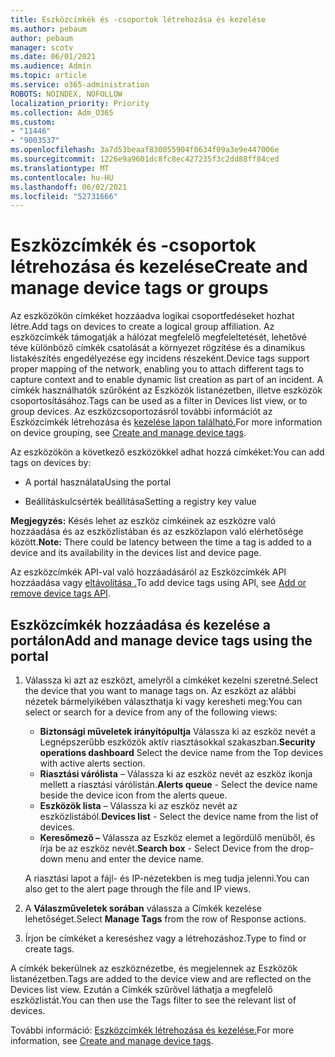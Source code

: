 ```yaml
---
title: Eszközcímkék és -csoportok létrehozása és kezelése
ms.author: pebaum
author: pebaum
manager: scotv
ms.date: 06/01/2021
ms.audience: Admin
ms.topic: article
ms.service: o365-administration
ROBOTS: NOINDEX, NOFOLLOW
localization_priority: Priority
ms.collection: Adm_O365
ms.custom:
- "11446"
- "9003537"
ms.openlocfilehash: 3a7d53beaaf830055904f0634f09a3e9e447006e
ms.sourcegitcommit: 1226e9a9601dc8fc8ec427235f3c2dd88ff84ced
ms.translationtype: MT
ms.contentlocale: hu-HU
ms.lasthandoff: 06/02/2021
ms.locfileid: "52731666"
---
```

# <a name="create-and-manage-device-tags-or-groups"></a><span data-ttu-id="367be-102">Eszközcímkék és -csoportok létrehozása és kezelése</span><span class="sxs-lookup"><span data-stu-id="367be-102">Create and manage device tags or groups</span></span>

<span data-ttu-id="367be-103">Az eszközökön címkéket hozzáadva logikai csoportfedéseket hozhat létre.</span><span class="sxs-lookup"><span data-stu-id="367be-103">Add tags on devices to create a logical group affiliation.</span></span> <span data-ttu-id="367be-104">Az eszközcímkék támogatják a hálózat megfelelő megfeleltetését, lehetővé téve különböző címkék csatolását a környezet rögzítése és a dinamikus listakészítés engedélyezése egy incidens részeként.</span><span class="sxs-lookup"><span data-stu-id="367be-104">Device tags support proper mapping of the network, enabling you to attach different tags to capture context and to enable dynamic list creation as part of an incident.</span></span> <span data-ttu-id="367be-105">A címkék használhatók szűrőként az Eszközök listanézetben, illetve eszközök csoportosításához.</span><span class="sxs-lookup"><span data-stu-id="367be-105">Tags can be used as a filter in Devices list view, or to group devices.</span></span> <span data-ttu-id="367be-106">Az eszközcsoportozásról további információt az Eszközcímkék létrehozása és [kezelése lapon található.](/microsoft-365/security/defender-endpoint/machine-tags)</span><span class="sxs-lookup"><span data-stu-id="367be-106">For more information on device grouping, see [Create and manage device tags](/microsoft-365/security/defender-endpoint/machine-tags).</span></span>

<span data-ttu-id="367be-107">Az eszközökön a következő eszközökkel adhat hozzá címkéket:</span><span class="sxs-lookup"><span data-stu-id="367be-107">You can add tags on devices by:</span></span>

- <span data-ttu-id="367be-108">A portál használata</span><span class="sxs-lookup"><span data-stu-id="367be-108">Using the portal</span></span>

- <span data-ttu-id="367be-109">Beállításkulcsérték beállítása</span><span class="sxs-lookup"><span data-stu-id="367be-109">Setting a registry key value</span></span>
 
<span data-ttu-id="367be-110">**Megjegyzés:** Késés lehet az eszköz címkéinek az eszközre való hozzáadása és az eszközlistában és az eszközlapon való elérhetősége között.</span><span class="sxs-lookup"><span data-stu-id="367be-110">**Note:** There could be latency between the time a tag is added to a device and its availability in the devices list and device page.</span></span>

<span data-ttu-id="367be-111">Az eszközcímkék API-val való hozzáadásáról az Eszközcímkék API hozzáadása vagy [eltávolítása .](/microsoft-365/security/defender-endpoint/add-or-remove-machine-tags)</span><span class="sxs-lookup"><span data-stu-id="367be-111">To add device tags using API, see [Add or remove device tags API](/microsoft-365/security/defender-endpoint/add-or-remove-machine-tags).</span></span>

## <a name="add-and-manage-device-tags-using-the-portal"></a><span data-ttu-id="367be-112">Eszközcímkék hozzáadása és kezelése a portálon</span><span class="sxs-lookup"><span data-stu-id="367be-112">Add and manage device tags using the portal</span></span>

1. <span data-ttu-id="367be-113">Válassza ki azt az eszközt, amelyről a címkéket kezelni szeretné.</span><span class="sxs-lookup"><span data-stu-id="367be-113">Select the device that you want to manage tags on.</span></span> <span data-ttu-id="367be-114">Az eszközt az alábbi nézetek bármelyikében választhatja ki vagy keresheti meg:</span><span class="sxs-lookup"><span data-stu-id="367be-114">You can select or search for a device from any of the following views:</span></span>

    - <span data-ttu-id="367be-115">**Biztonsági műveletek irányítópultja** Válassza ki az eszköz nevét a Legnépszerűbb eszközök aktív riasztásokkal szakaszban.</span><span class="sxs-lookup"><span data-stu-id="367be-115">**Security operations dashboard** Select the device name from the Top devices with active alerts section.</span></span>
    - <span data-ttu-id="367be-116">**Riasztási várólista** – Válassza ki az eszköz nevét az eszköz ikonja mellett a riasztási várólistán.</span><span class="sxs-lookup"><span data-stu-id="367be-116">**Alerts queue** - Select the device name beside the device icon from the alerts queue.</span></span>
    - <span data-ttu-id="367be-117">**Eszközök lista** – Válassza ki az eszköz nevét az eszközlistából.</span><span class="sxs-lookup"><span data-stu-id="367be-117">**Devices list** - Select the device name from the list of devices.</span></span>
    - <span data-ttu-id="367be-118">**Keresőmező –** Válassza az Eszköz elemet a legördülő menüből, és írja be az eszköz nevét.</span><span class="sxs-lookup"><span data-stu-id="367be-118">**Search box** - Select Device from the drop-down menu and enter the device name.</span></span>

    <span data-ttu-id="367be-119">A riasztási lapot a fájl- és IP-nézetekben is meg tudja jelenni.</span><span class="sxs-lookup"><span data-stu-id="367be-119">You can also get to the alert page through the file and IP views.</span></span>

1. <span data-ttu-id="367be-120">A **Válaszműveletek sorában** válassza a Címkék kezelése lehetőséget.</span><span class="sxs-lookup"><span data-stu-id="367be-120">Select **Manage Tags** from the row of Response actions.</span></span>

1. <span data-ttu-id="367be-121">Írjon be címkéket a kereséshez vagy a létrehozáshoz.</span><span class="sxs-lookup"><span data-stu-id="367be-121">Type to find or create tags.</span></span>

<span data-ttu-id="367be-122">A címkék bekerülnek az eszköznézetbe, és megjelennek az Eszközök listanézetben.</span><span class="sxs-lookup"><span data-stu-id="367be-122">Tags are added to the device view and are reflected on the Devices list view.</span></span> <span data-ttu-id="367be-123">Ezután a Címkék szűrővel láthatja a megfelelő eszközlistát.</span><span class="sxs-lookup"><span data-stu-id="367be-123">You can then use the Tags filter to see the relevant list of devices.</span></span>

<span data-ttu-id="367be-124">További információ: [Eszközcímkék létrehozása és kezelése.](/microsoft-365/security/defender-endpoint/machine-tags)</span><span class="sxs-lookup"><span data-stu-id="367be-124">For more information, see [Create and manage device tags](/microsoft-365/security/defender-endpoint/machine-tags).</span></span>